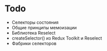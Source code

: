 # Todo

- Селекторы состояния
- Общие принципы мемоизации
- Библиотека Reselect
- createSelector() из Redux Toolkit и Reselect
- Фабрики селекторов
